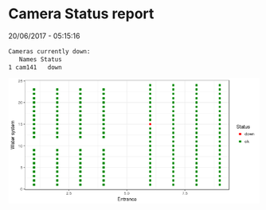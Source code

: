 Camera Status report
================
20/06/2017 - 05:15:16

    Cameras currently down:
       Names Status
    1 cam141   down

![](camreport_files/figure-markdown_github/unnamed-chunk-2-1.png)
